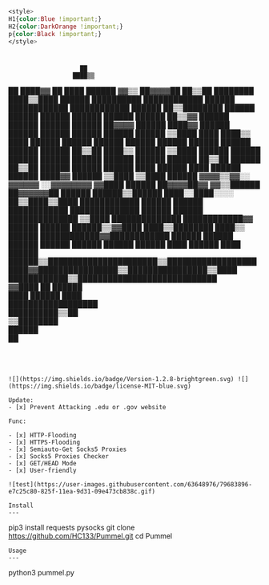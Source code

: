 ```css
<style>
H1{color:Blue !important;}
H2{color:DarkOrange !important;}
p{color:Black !important;}
</style>
```
#
                        ██                        
                      ████▒▒                      
██                    ████▓▓                    ██
████                  ██████                  ▓▓▒▒
██▓▓▓▓██              ██▒▒██              ████████
████▒▒████            ██████            ██████████
████████████          ██████          ████████████
████████████          ██████          ██▒▒████████
██████  ██████        ██████        ██████  ██████
██████  ██▒▒▓▓        ██████        ██████  ██████
██████  ██▓▓▓▓        ██████        ████▓▓  ██████
██████  ██████        ██████        ██████  ██████
▒▒████    ████        ████▒▒        ████    ██████
██████    ██████      ██████      ██████    ██████
██████    ██████      ██████      ██▒▒██    ████▒▒
██████    ▒▒████      ██████      ██████    ██████
██████    ██████      ██████      ██████    ██████
██▒▒██    ██████      ██▒▒██      ██████    ██████
██████      ████      ██████      ████      ██████
██████      ████▓▓    ██████    ▒▒████      ▒▒████
██████    ▓▓▓▓▒▒▓▓░░  ▓▓▓▓▓▓  ░░▓▓▓▓▓▓▓▓    ▓▓████
██████  ██▓▓▓▓██▓▓  ▓▓▒▒██████  ██▓▓▓▓▓▓██  ██████
██████▒▒██████      ████░░████░░░░  ██▒▒████▒▒████
████████████      ██████  ██████      ████████████
██████████████  ██████      ██████  ██████████████
▒▒████  ██████████████      ████████████▓▓  ██████
██████    ██████▒▒▓▓████  ████▒▒████████    ████▒▒
██████      ████████████▓▓████████████      ██████
██████        ██████  ██████  ██████        ██████
██████        ████    ██████    ████        ██████
██████▒▒██████████████████████▒▒██████████████████
  ████▓▓████████████████▒▒████████████████▒▒████  
    ████████████▒▒████████████████████████████    
              ▓▓████    ██    ██████              
                ████  ██████  ████                
                ██████████████████                
                  ██████████▒▒██                  
                    ▒▒████████                    
                      ██████                      
                        ██   
#
  ```


![](https://img.shields.io/badge/Version-1.2.8-brightgreen.svg) ![](https://img.shields.io/badge/license-MIT-blue.svg)

Update:
- [x] Prevent Attacking .edu or .gov website

Func:

- [x] HTTP-Flooding 
- [x] HTTPS-Flooding 
- [x] Semiauto-Get Socks5 Proxies
- [x] Socks5 Proxies Checker
- [x] GET/HEAD Mode
- [x] User-friendly

![test](https://user-images.githubusercontent.com/63648976/79683896-e7c25c80-825f-11ea-9d31-09e473cb838c.gif)

Install
---
```
pip3 install requests pysocks
git clone https://github.com/HC133/Pummel.git
cd Pummel
```
Usage
---
```
python3 pummel.py
```

